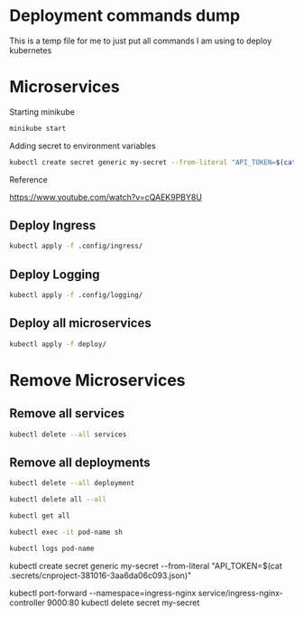 # Deployment commands dump

This is a temp file for me to just put all commands I am using to deploy kubernetes

# Microservices

Starting minikube

```bash
minikube start
```

Adding secret to environment variables

```bash
kubectl create secret generic my-secret --from-literal "API_TOKEN=$(cat .secrets/cnproject-381016-3aa6da06c093.json)"
```

Reference

https://www.youtube.com/watch?v=cQAEK9PBY8U

## Deploy Ingress

```bash
kubectl apply -f .config/ingress/
```

## Deploy Logging

```bash
kubectl apply -f .config/logging/
```

## Deploy all microservices

```bash
kubectl apply -f deploy/
```

# Remove Microservices

## Remove all services

```bash
kubectl delete --all services
```

## Remove all deployments

```bash
kubectl delete --all deployment
```

```bash
kubectl delete all --all
```

```bash
kubectl get all
```

```bash
kubectl exec -it pod-name sh
```

```bash
kubectl logs pod-name
```

kubectl create secret generic my-secret --from-literal "API_TOKEN=$(cat .secrets/cnproject-381016-3aa6da06c093.json)"

kubectl port-forward --namespace=ingress-nginx service/ingress-nginx-controller 9000:80
kubectl delete secret my-secret
